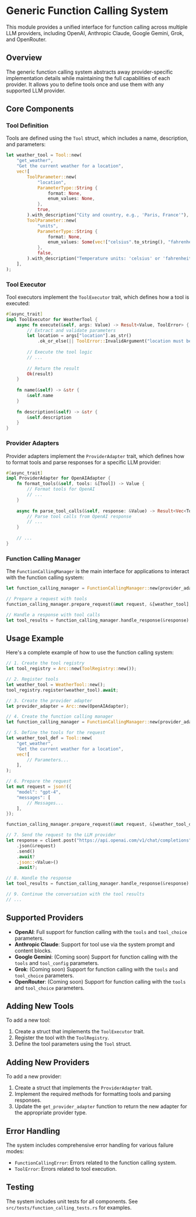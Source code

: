 # Generic Function Calling System

This module provides a unified interface for function calling across multiple LLM providers, including OpenAI, Anthropic Claude, Google Gemini, Grok, and OpenRouter.

## Overview

The generic function calling system abstracts away provider-specific implementation details while maintaining the full capabilities of each provider. It allows you to define tools once and use them with any supported LLM provider.

## Core Components

### Tool Definition

Tools are defined using the `Tool` struct, which includes a name, description, and parameters:

```rust
let weather_tool = Tool::new(
    "get_weather",
    "Get the current weather for a location",
    vec![
        ToolParameter::new(
            "location",
            ParameterType::String {
                format: None,
                enum_values: None,
            },
            true,
        ).with_description("City and country, e.g., 'Paris, France'"),
        ToolParameter::new(
            "units",
            ParameterType::String {
                format: None,
                enum_values: Some(vec!["celsius".to_string(), "fahrenheit".to_string()]),
            },
            false,
        ).with_description("Temperature units: 'celsius' or 'fahrenheit'"),
    ],
);
```

### Tool Executor

Tool executors implement the `ToolExecutor` trait, which defines how a tool is executed:

```rust
#[async_trait]
impl ToolExecutor for WeatherTool {
    async fn execute(&self, args: Value) -> Result<Value, ToolError> {
        // Extract and validate parameters
        let location = args["location"].as_str()
            .ok_or_else(|| ToolError::InvalidArgument("location must be a string".to_string()))?;
            
        // Execute the tool logic
        // ...
        
        // Return the result
        Ok(result)
    }
    
    fn name(&self) -> &str {
        &self.name
    }
    
    fn description(&self) -> &str {
        &self.description
    }
}
```

### Provider Adapters

Provider adapters implement the `ProviderAdapter` trait, which defines how to format tools and parse responses for a specific LLM provider:

```rust
#[async_trait]
impl ProviderAdapter for OpenAIAdapter {
    fn format_tools(&self, tools: &[Tool]) -> Value {
        // Format tools for OpenAI
        // ...
    }
    
    async fn parse_tool_calls(&self, response: &Value) -> Result<Vec<ToolCall>, FunctionCallingError> {
        // Parse tool calls from OpenAI response
        // ...
    }
    
    // ...
}
```

### Function Calling Manager

The `FunctionCallingManager` is the main interface for applications to interact with the function calling system:

```rust
let function_calling_manager = FunctionCallingManager::new(provider_adapter, tool_registry);

// Prepare a request with tools
function_calling_manager.prepare_request(&mut request, &[weather_tool], ToolChoice::Auto);

// Handle a response with tool calls
let tool_results = function_calling_manager.handle_response(&response).await?;
```

## Usage Example

Here's a complete example of how to use the function calling system:

```rust
// 1. Create the tool registry
let tool_registry = Arc::new(ToolRegistry::new());

// 2. Register tools
let weather_tool = WeatherTool::new();
tool_registry.register(weather_tool).await;

// 3. Create the provider adapter
let provider_adapter = Arc::new(OpenAIAdapter);

// 4. Create the function calling manager
let function_calling_manager = FunctionCallingManager::new(provider_adapter, tool_registry);

// 5. Define the tools for the request
let weather_tool_def = Tool::new(
    "get_weather",
    "Get the current weather for a location",
    vec![
        // Parameters...
    ],
);

// 6. Prepare the request
let mut request = json!({
    "model": "gpt-4",
    "messages": [
        // Messages...
    ],
});

function_calling_manager.prepare_request(&mut request, &[weather_tool_def], ToolChoice::Auto);

// 7. Send the request to the LLM provider
let response = client.post("https://api.openai.com/v1/chat/completions")
    .json(&request)
    .send()
    .await?
    .json::<Value>()
    .await?;

// 8. Handle the response
let tool_results = function_calling_manager.handle_response(&response).await?;

// 9. Continue the conversation with the tool results
// ...
```

## Supported Providers

- **OpenAI**: Full support for function calling with the `tools` and `tool_choice` parameters.
- **Anthropic Claude**: Support for tool use via the system prompt and content blocks.
- **Google Gemini**: (Coming soon) Support for function calling with the `tools` and `tool_config` parameters.
- **Grok**: (Coming soon) Support for function calling with the `tools` and `tool_choice` parameters.
- **OpenRouter**: (Coming soon) Support for function calling with the `tools` and `tool_choice` parameters.

## Adding New Tools

To add a new tool:

1. Create a struct that implements the `ToolExecutor` trait.
2. Register the tool with the `ToolRegistry`.
3. Define the tool parameters using the `Tool` struct.

## Adding New Providers

To add a new provider:

1. Create a struct that implements the `ProviderAdapter` trait.
2. Implement the required methods for formatting tools and parsing responses.
3. Update the `get_provider_adapter` function to return the new adapter for the appropriate provider type.

## Error Handling

The system includes comprehensive error handling for various failure modes:

- `FunctionCallingError`: Errors related to the function calling system.
- `ToolError`: Errors related to tool execution.

## Testing

The system includes unit tests for all components. See `src/tests/function_calling_tests.rs` for examples.
